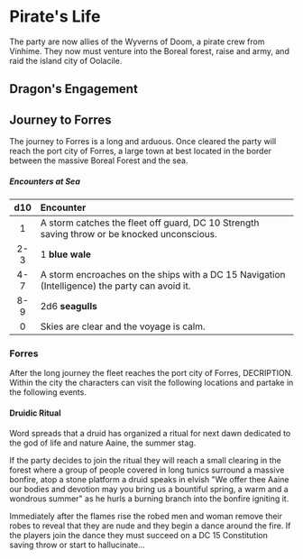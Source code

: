 # Pirate's Life
The party are now allies of the Wyverns of Doom, a pirate crew from Vinhime. They now must venture into the Boreal forest, raise and army, and raid the island city of Oolacile.


## Dragon's Engagement



## Journey to Forres
The journey to Forres is a long and arduous. Once cleared the party will reach the port city of Forres, a large town at best located in the border between the massive Boreal Forest and the sea.


##### Encounters at Sea
| d10 | Encounter                                                                                      |
|:---:|:-----------------------------------------------------------------------------------------------|
|  1  | A storm catches the fleet off guard, DC 10 Strength saving throw or be knocked unconscious.    |
| 2-3 | 1 **blue wale**                                                                                |
| 4-7 | A storm encroaches on the ships with a DC 15 Navigation (Intelligence) the party can avoid it. |
| 8-9 | 2d6 **seagulls**                                                                               |
|  0  | Skies are clear and the voyage is calm.                                                        |


### Forres
After the long journey the fleet reaches the port city of Forres, DECRIPTION. Within the city the characters can visit the following locations and partake in the following events.


#### Druidic Ritual
Word spreads that a druid has organized a ritual for next dawn dedicated to the god of life and nature Aaine, the summer stag.

If the party decides to join the ritual they will reach a small clearing in the forest where a group of people covered in long tunics surround a massive bonfire, atop a stone platform a druid speaks in elvish "We offer thee Aaine our bodies and devotion may you bring us a bountiful spring, a warm and a wondrous summer" as he hurls a burning branch into the bonfire igniting it.

Immediately after the flames rise the robed men and woman remove their robes to reveal that they are nude and they begin a dance around the fire. If the players join the dance they must succeed on a DC 15 Constitution saving throw or start to hallucinate... 


#### 